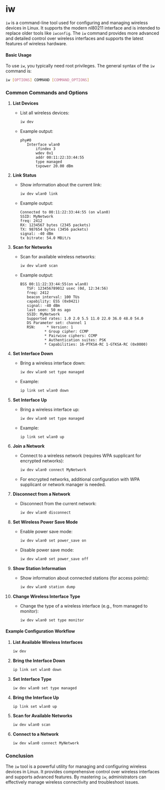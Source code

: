# iw

`iw` is a command-line tool used for configuring and managing wireless devices in Linux. It supports the modern nl80211 interface and is intended to replace older tools like `iwconfig`. The `iw` command provides more advanced and detailed control over wireless interfaces and supports the latest features of wireless hardware.

#### Basic Usage

To use `iw`, you typically need root privileges. The general syntax of the `iw` command is:

```sh
iw [OPTIONS] COMMAND [COMMAND_OPTIONS]
```

### Common Commands and Options

1. **List Devices**
   - List all wireless devices:
     ```sh
     iw dev
     ```
   - Example output:
     ```
     phy#0
        Interface wlan0
            ifindex 3
            wdev 0x1
            addr 00:11:22:33:44:55
            type managed
            txpower 20.00 dBm
     ```

2. **Link Status**
   - Show information about the current link:
     ```sh
     iw dev wlan0 link
     ```
   - Example output:
     ```
     Connected to 00:11:22:33:44:55 (on wlan0)
     SSID: MyNetwork
     freq: 2412
     RX: 1234567 bytes (2345 packets)
     TX: 987654 bytes (3456 packets)
     signal: -40 dBm
     tx bitrate: 54.0 MBit/s
     ```

3. **Scan for Networks**
   - Scan for available wireless networks:
     ```sh
     iw dev wlan0 scan
     ```
   - Example output:
     ```
     BSS 00:11:22:33:44:55(on wlan0)
        TSF: 123456789012 usec (0d, 12:34:56)
        freq: 2412
        beacon interval: 100 TUs
        capability: ESS (0x0421)
        signal: -40 dBm
        last seen: 50 ms ago
        SSID: MyNetwork
        Supported rates: 1.0 2.0 5.5 11.0 22.0 36.0 48.0 54.0
        DS Parameter set: channel 1
        RSN:     * Version: 1
                * Group cipher: CCMP
                * Pairwise ciphers: CCMP
                * Authentication suites: PSK
                * Capabilities: 16-PTKSA-RC 1-GTKSA-RC (0x0000)
     ```

4. **Set Interface Down**
   - Bring a wireless interface down:
     ```sh
     iw dev wlan0 set type managed
     ```
   - Example:
     ```sh
     ip link set wlan0 down
     ```

5. **Set Interface Up**
   - Bring a wireless interface up:
     ```sh
     iw dev wlan0 set type managed
     ```
   - Example:
     ```sh
     ip link set wlan0 up
     ```

6. **Join a Network**
   - Connect to a wireless network (requires WPA supplicant for encrypted networks):
     ```sh
     iw dev wlan0 connect MyNetwork
     ```
   - For encrypted networks, additional configuration with WPA supplicant or network manager is needed.

7. **Disconnect from a Network**
   - Disconnect from the current network:
     ```sh
     iw dev wlan0 disconnect
     ```

8. **Set Wireless Power Save Mode**
   - Enable power save mode:
     ```sh
     iw dev wlan0 set power_save on
     ```
   - Disable power save mode:
     ```sh
     iw dev wlan0 set power_save off
     ```

9. **Show Station Information**
   - Show information about connected stations (for access points):
     ```sh
     iw dev wlan0 station dump
     ```

10. **Change Wireless Interface Type**
    - Change the type of a wireless interface (e.g., from managed to monitor):
      ```sh
      iw dev wlan0 set type monitor
      ```

#### Example Configuration Workflow

1. **List Available Wireless Interfaces**
   ```sh
   iw dev
   ```

2. **Bring the Interface Down**
   ```sh
   ip link set wlan0 down
   ```

3. **Set Interface Type**
   ```sh
   iw dev wlan0 set type managed
   ```

4. **Bring the Interface Up**
   ```sh
   ip link set wlan0 up
   ```

5. **Scan for Available Networks**
   ```sh
   iw dev wlan0 scan
   ```

6. **Connect to a Network**
   ```sh
   iw dev wlan0 connect MyNetwork
   ```

### Conclusion

The `iw` tool is a powerful utility for managing and configuring wireless devices in Linux. It provides comprehensive control over wireless interfaces and supports advanced features. By mastering `iw`, administrators can effectively manage wireless connectivity and troubleshoot issues.
